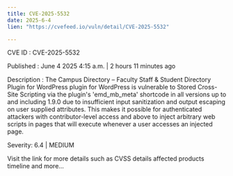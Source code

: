 ```yaml
---
title: CVE-2025-5532
date: 2025-6-4
lien: "https://cvefeed.io/vuln/detail/CVE-2025-5532"

---
```


CVE ID : CVE-2025-5532

Published :  June 4
2025
4:15 a.m. | 2 hours
11 minutes ago

Description : The Campus Directory – Faculty
Staff & Student Directory Plugin for WordPress plugin for WordPress is vulnerable to Stored Cross-Site Scripting via the plugin's 'emd_mb_meta' shortcode in all versions up to
and including
1.9.0 due to insufficient input sanitization and output escaping on user supplied attributes. This makes it possible for authenticated attackers
with contributor-level access and above
to inject arbitrary web scripts in pages that will execute whenever a user accesses an injected page.

Severity: 6.4 | MEDIUM

Visit the link for more details
such as CVSS details
affected products
timeline
and more...
